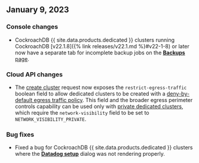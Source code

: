 ## January 9, 2023

<h3> Console changes </h3>

- CockroachDB {{ site.data.products.dedicated }} clusters running CockroachDB [v22.1.8]({% link releases/v22.1.md %}#v22-1-8) or later now have a separate tab for incomplete backup jobs on the [**Backups** page](https://www.cockroachlabs.com/docs/cockroachcloud/use-managed-service-backups).

<h3> Cloud API changes </h3>

- The [create cluster](https://www.cockroachlabs.com/docs/cockroachcloud/cloud-api#create-a-new-cluster) request now exposes the `restrict-egress-traffic` boolean field to allow dedicated clusters to be created with a [deny-by-default egress traffic policy](https://www.cockroachlabs.com/docs/cockroachcloud/egress-perimeter-controls#use-a-deny-by-default-egress-traffic-policy). This field and the broader egress perimeter controls capability can be used only with [private dedicated clusters](https://www.cockroachlabs.com/docs/cockroachcloud/private-clusters), which require the `network-visibility` field to be set to `NETWORK_VISIBILITY_PRIVATE`.

<h3> Bug fixes </h3>

- Fixed a bug for CockroachDB {{ site.data.products.dedicated }} clusters where the [**Datadog setup**](https://www.cockroachlabs.com/docs/cockroachcloud/tools-page#monitor-cockroachdb-dedicated-with-datadog) dialog was not rendering properly.

